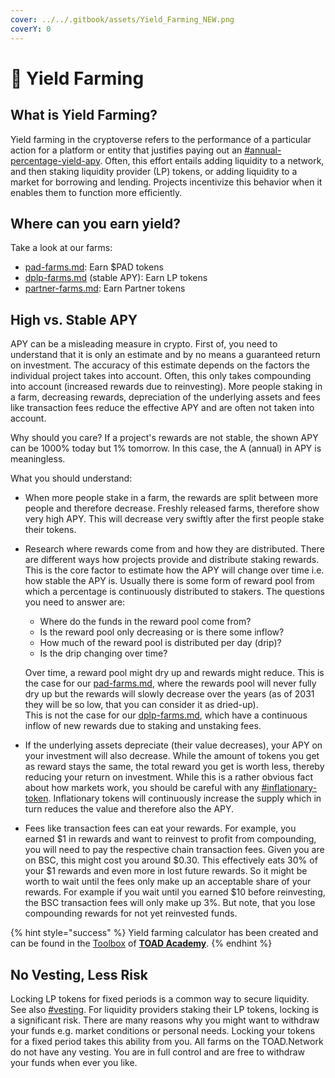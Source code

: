 ```yaml
---
cover: ../../.gitbook/assets/Yield_Farming_NEW.png
coverY: 0
---
```


# 🌾 Yield Farming

## What is Yield Farming?

Yield farming in the cryptoverse refers to the performance of a particular action for a platform or entity that justifies paying out an [#annual-percentage-yield-apy](../../concepts/glossary.md#annual-percentage-yield-apy "mention"). Often, this effort entails adding liquidity to a network, and then staking liquidity provider (LP) tokens, or adding liquidity to a market for borrowing and lending. Projects incentivize this behavior when it enables them to function more efficiently.

## Where can you earn yield?

Take a look at our farms:

* [pad-farms.md](pad-farms.md "mention"): Earn $PAD tokens
* [dplp-farms.md](dplp-farms.md "mention") (stable APY): Earn LP tokens
* [partner-farms.md](partner-farms.md "mention"): Earn Partner tokens

## High vs. Stable APY

APY can be a misleading measure in crypto. First of, you need to understand that it is only an estimate and by no means a guaranteed return on investment. The accuracy of this estimate depends on the factors the individual project takes into account. Often, this only takes compounding into account (increased rewards due to reinvesting). More people staking in a farm, decreasing rewards, depreciation of the underlying assets and fees like transaction fees reduce the effective APY and are often not taken into account.

Why should you care? If a project's rewards are not stable, the shown APY can be 1000% today but 1% tomorrow. In this case, the A (annual) in APY is meaningless.

What you should understand:

* When more people stake in a farm, the rewards are split between more people and therefore decrease. Freshly released farms, therefore show very high APY. This will decrease very swiftly after the first people stake their tokens.&#x20;
*   Research where rewards come from and how they are distributed. There are different ways how projects provide and distribute staking rewards. This is the core factor to estimate how the APY will change over time i.e. how stable the APY is. Usually there is some form of reward pool from which a percentage is continuously distributed to stakers. The questions you need to answer are:

    * Where do the funds in the reward pool come from?
    * Is the reward pool only decreasing or is there some inflow?
    * How much of the reward pool is distributed per day (drip)?
    * Is the drip changing over time?

    Over time, a reward pool might dry up and rewards might reduce. This is the case for our [pad-farms.md](pad-farms.md "mention"), where the rewards pool will never fully dry up but the rewards will slowly decrease over the years (as of 2031 they will be so low, that you can consider it as dried-up).\
    This is not the case for our [dplp-farms.md](dplp-farms.md "mention"), which have a continuous inflow of new rewards due to staking and unstaking fees.
* If the underlying assets depreciate (their value decreases), your APY on your investment will also decrease. While the amount of tokens you get as reward stays the same, the total reward you get is worth less, thereby reducing your return on investment. While this is a rather obvious fact about how markets work, you should be careful with any [#inflationary-token](../../concepts/glossary.md#inflationary-token "mention"). Inflationary tokens will continuously increase the supply which in turn reduces the value and therefore also the APY.
* Fees like transaction fees can eat your rewards. For example, you earned $1 in rewards and want to reinvest to profit from compounding, you will need to pay the respective chain transaction fees. Given you are on BSC, this might cost you around $0.30. This effectively eats 30% of your $1 rewards and even more in lost future rewards. So it might be worth to wait until the fees only make up an acceptable share of your rewards. For example if you wait until you earned $10 before reinvesting, the BSC transaction fees will only make up 3%. But note, that you lose compounding rewards for not yet reinvested funds.

{% hint style="success" %}
Yield farming calculator has been created and can be found in the [Toolbox](https://toad.academy/toolbox/) of [**TOAD Academy**](../../games/toad-academy.md).
{% endhint %}

## No Vesting, Less Risk

Locking LP tokens for fixed periods is a common way to secure liquidity. See also [#vesting](../../concepts/glossary.md#vesting "mention"). For liquidity providers staking their LP tokens, locking is a significant risk. There are many reasons why you might want to withdraw your funds e.g. market conditions or personal needs. Locking your tokens for a fixed period takes this ability from you. All farms on the TOAD.Network do not have any vesting. You are in full control and are free to withdraw your funds when ever you like.
